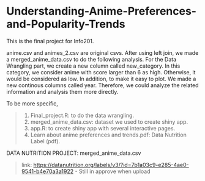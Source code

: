 # Understanding-Anime-Preferences-and-Popularity-Trends
This is the final project for Info201. 

anime.csv and animes_2.csv are original csvs. After using left join, we made a merged_anime_data.csv to do the following analysis. For the Data Wrangling part, we create a new column called new_category. In this category, we consider anime with score larger than 6 as high. Otherwise, it would be considered as low. In addition, to make it easy to plot. We made a new continous columns called year. Therefore, we could analyze the related information and analysis them more directly.

To be more specific,
> 1. Final_project.R: to do the data wrangling. 
> 2. merged_anime_data.csv: dataset we used to create shiny app.
> 3. app.R: to create shiny app with several interactive pages.
> 4. Learn about anime preferences and trends.pdf: Data Nutrition Label (pdf).


DATA NUTRITION PROJECT: merged_anime_data.csv
  > link: https://datanutrition.org/labels/v3/?id=7b1a03c9-e285-4ae0-9541-b4e70a3a1922
    - Still in approve when upload
